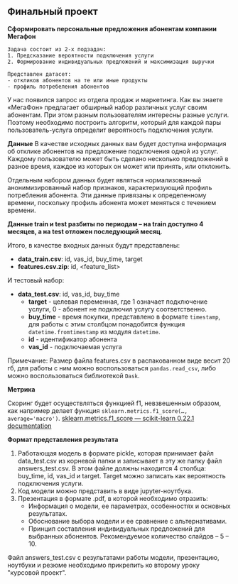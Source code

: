 ## Финальный проект
**Сформировать персональные предложения абонентам компании Мегафон**

```
Задача состоит из 2-х подзадач:
1. Предсказание вероятности подключения услуги
2. Формирование индивидуальных предложений и максимизация выручки

Представлен датасет:
- откликов абонентов на те или иные продукты
- профиль потребеления абонентов
```

У нас появился запрос из отдела продаж и маркетинга. Как вы знаете «МегаФон» предлагает обширный набор различных услуг своим абонентам. При этом разным пользователям интересны разные услуги. Поэтому необходимо построить алгоритм, который для каждой пары пользователь-услуга определит вероятность подключения услуги.

**Данные**
В качестве исходных данных вам будет доступна информация об отклике абонентов на предложение подключения одной из услуг. Каждому пользователю может быть сделано несколько предложений в разное время, каждое из которых он может или принять, или отклонить.

Отдельным набором данных будет являться нормализованный анонимизированный набор признаков, характеризующий профиль потребления абонента. Эти данные привязаны к определенному времени, поскольку профиль абонента может меняться с течением времени.

**Данные train и test разбиты по периодам – на train доступно 4 месяцев, а на test отложен последующий месяц**. 

Итого, в качестве входных данных будут представлены:
- **data_train.csv**: id, vas_id, buy_time, target
- **features.csv.zip**: id, <feature_list> 

И тестовый набор:
- **data_test.csv**: id, vas_id, buy_time
  - **target** - целевая переменная, где 1 означает подключение услуги, 0 - абонент не подключил услугу соответственно. 
  - **buy_time** - время покупки, представлено в формате `timestamp`, для работы с этим столбцом понадобится функция `datetime.fromtimestamp` из модуля `datetime`.
  - **id** - идентификатор абонента
  - **vas_id** - подключаемая услуга

Примечание: Размер файла features.csv в распакованном виде весит 20 гб, для работы с ним можно воспользоваться `pandas.read_csv`, либо можно воспользоваться библиотекой `Dask`.

**Метрика**

Скоринг будет осуществляться функцией f1, невзвешенным образом, как например делает функция `sklearn.metrics.f1_score(…, average='macro')`. 
[sklearn.metrics.f1_score — scikit-learn 0.22.1 documentation](https://scikit-learn.org/stable/modules/generated/sklearn.metrics.f1_score)

**Формат представления результата**

1. Работающая модель в формате pickle, которая принимает файл data_test.csv из корневой папки и записывает в эту же папку файл answers_test.csv. В этом файле должны находится 4 столбца: buy_time, id, vas_id и target. Target можно записать как вероятность подключения услуги.
2. Код модели можно представить в виде jupyter-ноутбука. 
3. Презентация в формате .pdf, в которой необходимо отразить:
    - Информация о модели, ее параметрах, особенностях и основных результатах.
    - Обоснование выбора модели и ее сравнение с альтернативами.
    - Принцип составления индивидуальных предложений для выбранных абонентов.
    Рекомендуемое количество слайдов – 5 – 10.

Файл answers_test.csv с результатами работы модели, презентацию, ноутбуки и резюме необходимо прикрепить ко второму уроку "курсовой проект".